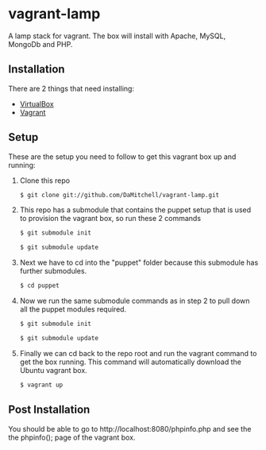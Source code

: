 vagrant-lamp
============

A lamp stack for vagrant. The box will install with Apache, MySQL, MongoDb and PHP.

Installation
------------

There are 2 things that need installing:

* [VirtualBox](https://www.virtualbox.org)
* [Vagrant](http://www.vagrantup.com/)

Setup
-----

These are the setup you need to follow to get this vagrant box up and running:

1. Clone this repo

    ```bash
    $ git clone git://github.com/DaMitchell/vagrant-lamp.git
    ```

2. This repo has a submodule that contains the puppet setup that is used to provision the vagrant box, so run these 2 commands

    ```bash
    $ git submodule init
    ```

    ```bash
    $ git submodule update
    ```

3. Next we have to cd into the "puppet" folder because this submodule has further submodules.

    ```bash
    $ cd puppet
    ```

4. Now we run the same submodule commands as in step 2 to pull down all the puppet modules required.

    ```bash
    $ git submodule init
    ```

    ```bash
    $ git submodule update
    ```

5. Finally we can cd back to the repo root and run the vagrant command to get the box running.
   This command will automatically download the Ubuntu vagrant box.


    ```bash
    $ vagrant up
    ```

Post Installation
-----------------

You should be able to go to http://localhost:8080/phpinfo.php and see the the phpinfo(); page of the vagrant box.
